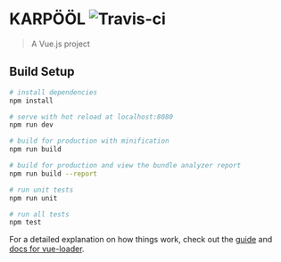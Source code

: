 # KARPÖÖL ![Travis-ci](https://travis-ci.com/ECSE321-Fall2018/t14-web.svg?token=s9wt5vK6yqsBSVx5Xszv&branch=master)

> A Vue.js project

## Build Setup

``` bash
# install dependencies
npm install

# serve with hot reload at localhost:8080
npm run dev

# build for production with minification
npm run build

# build for production and view the bundle analyzer report
npm run build --report

# run unit tests
npm run unit

# run all tests
npm test
```

For a detailed explanation on how things work, check out the [guide](http://vuejs-templates.github.io/webpack/) and [docs for vue-loader](http://vuejs.github.io/vue-loader).
